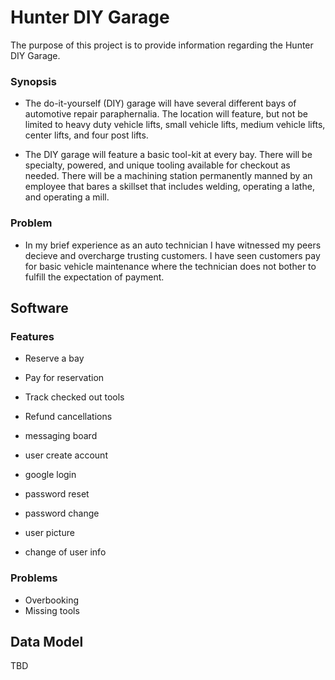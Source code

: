 # Hunter DIY Garage

The purpose of this project is to provide information regarding the Hunter DIY Garage.

### Synopsis

-   The do-it-yourself (DIY) garage will have several different bays of automotive repair paraphernalia. The location will feature, but not be limited to heavy duty vehicle lifts, small vehicle lifts, medium vehicle lifts, center lifts, and four post lifts.

-   The DIY garage will feature a basic tool-kit at every bay. There will be specialty, powered, and unique tooling available for checkout as needed. There will be a machining station permanently manned by an employee that bares a skillset that includes welding, operating a lathe, and operating a mill.

### Problem

-   In my brief experience as an auto technician I have witnessed my peers decieve and overcharge trusting customers. I have seen customers pay for basic vehicle maintenance where the technician does not bother to fulfill the expectation of payment.

## Software

### Features

- Reserve a bay 
- Pay for reservation
- Track checked out tools
- Refund cancellations
- messaging board

- user create account
- google login
- password reset
- password change
- user picture
- change of user info

### Problems

- Overbooking
- Missing tools

## Data Model

TBD


